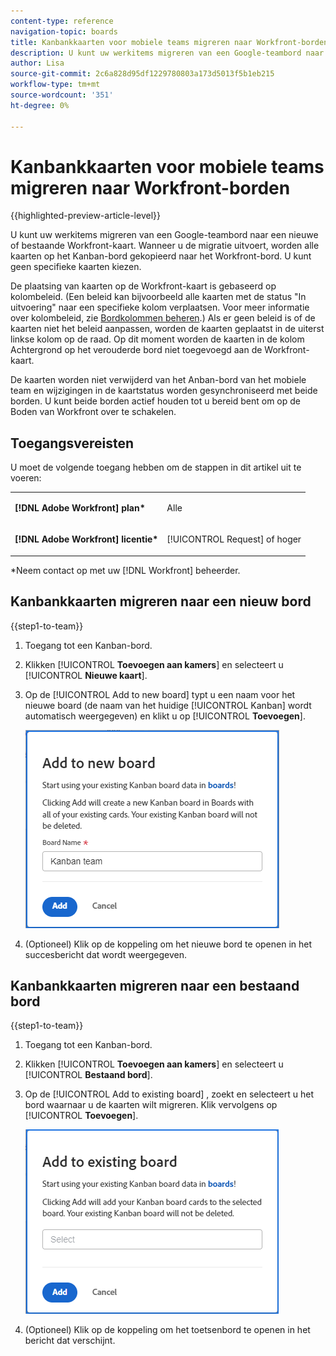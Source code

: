 ```yaml
---
content-type: reference
navigation-topic: boards
title: Kanbankkaarten voor mobiele teams migreren naar Workfront-borden
description: U kunt uw werkitems migreren van een Google-teambord naar een nieuwe of bestaande Workfront-kaart.
author: Lisa
source-git-commit: 2c6a828d95df1229780803a173d5013f5b1eb215
workflow-type: tm+mt
source-wordcount: '351'
ht-degree: 0%

---
```


# Kanbankkaarten voor mobiele teams migreren naar Workfront-borden

{{highlighted-preview-article-level}}

U kunt uw werkitems migreren van een Google-teambord naar een nieuwe of bestaande Workfront-kaart. Wanneer u de migratie uitvoert, worden alle kaarten op het Kanban-bord gekopieerd naar het Workfront-bord. U kunt geen specifieke kaarten kiezen.

De plaatsing van kaarten op de Workfront-kaart is gebaseerd op kolombeleid. (Een beleid kan bijvoorbeeld alle kaarten met de status &quot;In uitvoering&quot; naar een specifieke kolom verplaatsen. Voor meer informatie over kolombeleid, zie [Bordkolommen beheren](/help/quicksilver/agile/get-started-with-boards/manage-board-columns.md).) Als er geen beleid is of de kaarten niet het beleid aanpassen, worden de kaarten geplaatst in de uiterst linkse kolom op de raad. Op dit moment worden de kaarten in de kolom Achtergrond op het verouderde bord niet toegevoegd aan de Workfront-kaart.

De kaarten worden niet verwijderd van het Anban-bord van het mobiele team en wijzigingen in de kaartstatus worden gesynchroniseerd met beide borden. U kunt beide borden actief houden tot u bereid bent om op de Boden van Workfront over te schakelen.

## Toegangsvereisten

U moet de volgende toegang hebben om de stappen in dit artikel uit te voeren:

<table style="table-layout:auto">
 <col>
 </col>
 <col>
 </col>
 <tbody>
  <tr>
   <td role="rowheader"><strong>[!DNL Adobe Workfront] plan*</strong></td>
   <td> <p>Alle</p> </td>
  </tr>
  <tr>
   <td role="rowheader"><strong>[!DNL Adobe Workfront] licentie*</strong></td>
   <td> <p>[!UICONTROL Request] of hoger</p> </td>
  </tr>
 </tbody>
</table>

&#42;Neem contact op met uw [!DNL Workfront] beheerder.

## Kanbankkaarten migreren naar een nieuw bord

{{step1-to-team}}

1. Toegang tot een Kanban-bord.
1. Klikken [!UICONTROL **Toevoegen aan kamers**] en selecteert u [!UICONTROL **Nieuwe kaart**].
1. Op de [!UICONTROL Add to new board] typt u een naam voor het nieuwe board (de naam van het huidige [!UICONTROL Kanban] wordt automatisch weergegeven) en klikt u op [!UICONTROL **Toevoegen**].

   ![Kanbankkaarten toevoegen aan nieuw bord](assets/add-kanban-cards-to-new-board-dialog.png)

1. (Optioneel) Klik op de koppeling om het nieuwe bord te openen in het succesbericht dat wordt weergegeven.

## Kanbankkaarten migreren naar een bestaand bord

{{step1-to-team}}

1. Toegang tot een Kanban-bord.
1. Klikken [!UICONTROL **Toevoegen aan kamers**] en selecteert u [!UICONTROL **Bestaand bord**].
1. Op de [!UICONTROL Add to existing board] , zoekt en selecteert u het bord waarnaar u de kaarten wilt migreren. Klik vervolgens op [!UICONTROL **Toevoegen**].

   ![Kanbankkaarten toevoegen aan bestaand bord](assets/add-kanban-cards-to-existing-board-dialog.png)

1. (Optioneel) Klik op de koppeling om het toetsenbord te openen in het bericht dat verschijnt.
